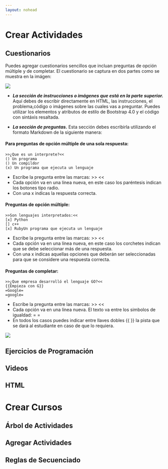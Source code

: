 ```yaml
---
layout: nohead
---
```


# Crear Actividades

## Cuestionarios

Puedes agregar cuestionarios sencillos que incluan preguntas de opción 
múltiple y de completar. El cuestionario se captura en dos partes como
se muestra en la imágen:

![](https://mariosky.github.io/protoboard/assets/QuizEditor.png)

* ***La sección de instrucciones o imágenes que está en la parte superior.*** Aquí
debes de escribir directamente en HTML, las instrucciones, el problema,código 
o imágenes sobre las cuales vas a preguntar. Puedes utilizar los 
elementos y atributos de estilo de Bootstrap 4.0 y el código con sintáxis resaltada.

* ***La sección de preguntas.*** Esta sección debes escribirla utilizando
el formato Markdown de la siguiente manera:

#### Para preguntas de opción múltiple de una sola respuesta:

```
>>¿Que es un interprete?<<
() Un programa
() Un compildor
(x) Un programa que ejecuta un lenguaje
```
* Escribe la pregunta entre las marcas: >> <<
* Cada opción va en una línea nueva, en este caso los paréntesis indican 
los botones tipo radio.
* Con una x indicas la respuesta correcta.

#### Preguntas de opción múltiple:
```
>>Son lenguajes interpretados:<<
[x] Python
[] c++
[x] RubyUn programa que ejecuta un lenguaje
```
* Escribe la pregunta entre las marcas: >>  <<
* Cada opción va en una línea nueva, en este caso los corchetes indican 
que se debe seleccionar más de una respuesta. 
* Con una x indicas aquellas opciones que deberán ser seleccionadas para
que se considere una respuesta correcta.

#### Preguntas de completar:
```
>>¿Que empresa desarrolló el lenguaje GO?<<
{{Empieza con G}}
=Google=
=google=
```
* Escribe la pregunta entre las marcas: >>  <<
* Cada opción va en una línea nueva. El texto va entre los simbolos de igualdad: = =  
* En todos los casos puedes indicar entre llaves dobles {{ }} la pista que se dará al
estudiante en caso de que lo requiera.  

![](https://mariosky.github.io/protoboard/assets/QuizExample.png)


## Ejercicios de Programación

## Videos
## HTML


# Crear Cursos
## Árbol de Actividades
## Agregar Actividades
## Reglas de Secuenciado











